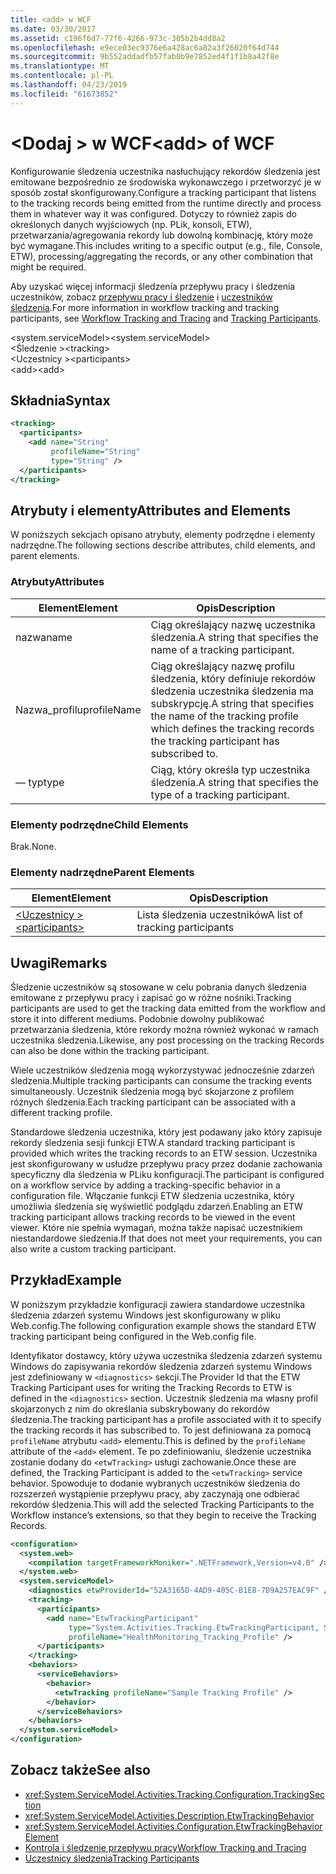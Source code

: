 ```yaml
---
title: <add> w WCF
ms.date: 03/30/2017
ms.assetid: c196f6d7-77f6-4266-973c-305b2b4dd8a2
ms.openlocfilehash: e9ece03ec9376e6a428ac6a82a3f26020f64d744
ms.sourcegitcommit: 9b552addadfb57fab0b9e7852ed4f1f1b8a42f8e
ms.translationtype: MT
ms.contentlocale: pl-PL
ms.lasthandoff: 04/23/2019
ms.locfileid: "61673852"
---
```

# <a name="add-of-wcf"></a><span data-ttu-id="00eac-102">\<Dodaj > w WCF</span><span class="sxs-lookup"><span data-stu-id="00eac-102">\<add> of WCF</span></span>
<span data-ttu-id="00eac-103">Konfigurowanie śledzenia uczestnika nasłuchujący rekordów śledzenia jest emitowane bezpośrednio ze środowiska wykonawczego i przetworzyć je w sposób został skonfigurowany.</span><span class="sxs-lookup"><span data-stu-id="00eac-103">Configure a tracking participant that listens to the tracking records being emitted from the runtime directly and process them in whatever way it was configured.</span></span> <span data-ttu-id="00eac-104">Dotyczy to również zapis do określonych danych wyjściowych (np. PLik, konsoli, ETW), przetwarzania/agregowania rekordy lub dowolną kombinację, który może być wymagane.</span><span class="sxs-lookup"><span data-stu-id="00eac-104">This includes writing to a specific output (e.g., file, Console, ETW), processing/aggregating the records, or any other combination that might be required.</span></span>  
  
 <span data-ttu-id="00eac-105">Aby uzyskać więcej informacji śledzenia przepływu pracy i śledzenia uczestników, zobacz [przepływu pracy i śledzenie](../../../../../docs/framework/windows-workflow-foundation/workflow-tracking-and-tracing.md) i [uczestników śledzenia](../../../../../docs/framework/windows-workflow-foundation/tracking-participants.md).</span><span class="sxs-lookup"><span data-stu-id="00eac-105">For more information in workflow tracking and tracking participants, see [Workflow Tracking and Tracing](../../../../../docs/framework/windows-workflow-foundation/workflow-tracking-and-tracing.md) and [Tracking Participants](../../../../../docs/framework/windows-workflow-foundation/tracking-participants.md).</span></span>  
  
 <span data-ttu-id="00eac-106">\<system.serviceModel></span><span class="sxs-lookup"><span data-stu-id="00eac-106">\<system.serviceModel></span></span>  
<span data-ttu-id="00eac-107">\<Śledzenie ></span><span class="sxs-lookup"><span data-stu-id="00eac-107">\<tracking></span></span>  
<span data-ttu-id="00eac-108">\<Uczestnicy ></span><span class="sxs-lookup"><span data-stu-id="00eac-108">\<participants></span></span>  
<span data-ttu-id="00eac-109">\<add></span><span class="sxs-lookup"><span data-stu-id="00eac-109">\<add></span></span>  
  
## <a name="syntax"></a><span data-ttu-id="00eac-110">Składnia</span><span class="sxs-lookup"><span data-stu-id="00eac-110">Syntax</span></span>  
  
```xml  
<tracking>
  <participants>
    <add name="String"
         profileName="String"
         type="String" />
  </participants>
</tracking>
```  
  
## <a name="attributes-and-elements"></a><span data-ttu-id="00eac-111">Atrybuty i elementy</span><span class="sxs-lookup"><span data-stu-id="00eac-111">Attributes and Elements</span></span>  
 <span data-ttu-id="00eac-112">W poniższych sekcjach opisano atrybuty, elementy podrzędne i elementy nadrzędne.</span><span class="sxs-lookup"><span data-stu-id="00eac-112">The following sections describe attributes, child elements, and parent elements.</span></span>  
  
### <a name="attributes"></a><span data-ttu-id="00eac-113">Atrybuty</span><span class="sxs-lookup"><span data-stu-id="00eac-113">Attributes</span></span>  
  
|<span data-ttu-id="00eac-114">Element</span><span class="sxs-lookup"><span data-stu-id="00eac-114">Element</span></span>|<span data-ttu-id="00eac-115">Opis</span><span class="sxs-lookup"><span data-stu-id="00eac-115">Description</span></span>|  
|-------------|-----------------|  
|<span data-ttu-id="00eac-116">nazwa</span><span class="sxs-lookup"><span data-stu-id="00eac-116">name</span></span>|<span data-ttu-id="00eac-117">Ciąg określający nazwę uczestnika śledzenia.</span><span class="sxs-lookup"><span data-stu-id="00eac-117">A string that specifies the name of a tracking participant.</span></span>|  
|<span data-ttu-id="00eac-118">Nazwa_profilu</span><span class="sxs-lookup"><span data-stu-id="00eac-118">profileName</span></span>|<span data-ttu-id="00eac-119">Ciąg określający nazwę profilu śledzenia, który definiuje rekordów śledzenia uczestnika śledzenia ma subskrypcję.</span><span class="sxs-lookup"><span data-stu-id="00eac-119">A string that specifies the name of the tracking profile which defines the tracking records the tracking participant has subscribed to.</span></span>|  
|<span data-ttu-id="00eac-120">— typ</span><span class="sxs-lookup"><span data-stu-id="00eac-120">type</span></span>|<span data-ttu-id="00eac-121">Ciąg, który określa typ uczestnika śledzenia.</span><span class="sxs-lookup"><span data-stu-id="00eac-121">A string that specifies the type of a tracking participant.</span></span>|  
  
### <a name="child-elements"></a><span data-ttu-id="00eac-122">Elementy podrzędne</span><span class="sxs-lookup"><span data-stu-id="00eac-122">Child Elements</span></span>  
 <span data-ttu-id="00eac-123">Brak.</span><span class="sxs-lookup"><span data-stu-id="00eac-123">None.</span></span>  
  
### <a name="parent-elements"></a><span data-ttu-id="00eac-124">Elementy nadrzędne</span><span class="sxs-lookup"><span data-stu-id="00eac-124">Parent Elements</span></span>  
  
|<span data-ttu-id="00eac-125">Element</span><span class="sxs-lookup"><span data-stu-id="00eac-125">Element</span></span>|<span data-ttu-id="00eac-126">Opis</span><span class="sxs-lookup"><span data-stu-id="00eac-126">Description</span></span>|  
|-------------|-----------------|  
|[<span data-ttu-id="00eac-127">\<Uczestnicy ></span><span class="sxs-lookup"><span data-stu-id="00eac-127">\<participants></span></span>](../../../../../docs/framework/configure-apps/file-schema/windows-workflow-foundation/participants.md)|<span data-ttu-id="00eac-128">Lista śledzenia uczestników</span><span class="sxs-lookup"><span data-stu-id="00eac-128">A list of tracking participants</span></span>|  
  
## <a name="remarks"></a><span data-ttu-id="00eac-129">Uwagi</span><span class="sxs-lookup"><span data-stu-id="00eac-129">Remarks</span></span>  
 <span data-ttu-id="00eac-130">Śledzenie uczestników są stosowane w celu pobrania danych śledzenia emitowane z przepływu pracy i zapisać go w różne nośniki.</span><span class="sxs-lookup"><span data-stu-id="00eac-130">Tracking participants are used to get the tracking data emitted from the workflow and store it into different mediums.</span></span> <span data-ttu-id="00eac-131">Podobnie dowolny publikować przetwarzania śledzenia, które rekordy można również wykonać w ramach uczestnika śledzenia.</span><span class="sxs-lookup"><span data-stu-id="00eac-131">Likewise, any post processing on the tracking Records can also be done within the tracking participant.</span></span>  
  
 <span data-ttu-id="00eac-132">Wiele uczestników śledzenia mogą wykorzystywać jednocześnie zdarzeń śledzenia.</span><span class="sxs-lookup"><span data-stu-id="00eac-132">Multiple tracking participants can consume the tracking events simultaneously.</span></span> <span data-ttu-id="00eac-133">Uczestnik śledzenia mogą być skojarzone z profilem różnych śledzenia.</span><span class="sxs-lookup"><span data-stu-id="00eac-133">Each tracking participant can be associated with a different tracking profile.</span></span>  
  
 <span data-ttu-id="00eac-134">Standardowe śledzenia uczestnika, który jest podawany jako który zapisuje rekordy śledzenia sesji funkcji ETW.</span><span class="sxs-lookup"><span data-stu-id="00eac-134">A standard tracking participant is provided which writes the tracking records to an ETW session.</span></span> <span data-ttu-id="00eac-135">Uczestnika jest skonfigurowany w usłudze przepływu pracy przez dodanie zachowania specyficzny dla śledzenia w PLiku konfiguracji.</span><span class="sxs-lookup"><span data-stu-id="00eac-135">The participant is configured on a workflow service by adding a tracking-specific behavior in a configuration file.</span></span> <span data-ttu-id="00eac-136">Włączanie funkcji ETW śledzenia uczestnika, który umożliwia śledzenia się wyświetlić podglądu zdarzeń.</span><span class="sxs-lookup"><span data-stu-id="00eac-136">Enabling an ETW tracking participant allows tracking records to be viewed in the event viewer.</span></span> <span data-ttu-id="00eac-137">Które nie spełnia wymagań, można także napisać uczestnikiem niestandardowe śledzenia.</span><span class="sxs-lookup"><span data-stu-id="00eac-137">If that does not meet your requirements, you can also write a custom tracking participant.</span></span>  
  
## <a name="example"></a><span data-ttu-id="00eac-138">Przykład</span><span class="sxs-lookup"><span data-stu-id="00eac-138">Example</span></span>  
 <span data-ttu-id="00eac-139">W poniższym przykładzie konfiguracji zawiera standardowe uczestnika śledzenia zdarzeń systemu Windows jest skonfigurowany w pliku Web.config.</span><span class="sxs-lookup"><span data-stu-id="00eac-139">The following configuration example shows the standard ETW tracking participant being configured in the Web.config file.</span></span>  
  
 <span data-ttu-id="00eac-140">Identyfikator dostawcy, który używa uczestnika śledzenia zdarzeń systemu Windows do zapisywania rekordów śledzenia zdarzeń systemu Windows jest zdefiniowany w `<diagnostics>` sekcji.</span><span class="sxs-lookup"><span data-stu-id="00eac-140">The Provider Id that the ETW Tracking Participant uses for writing the Tracking Records to ETW is defined in the `<diagnostics>` section.</span></span> <span data-ttu-id="00eac-141">Uczestnik śledzenia ma własny profil skojarzonych z nim do określania subskrybowany do rekordów śledzenia.</span><span class="sxs-lookup"><span data-stu-id="00eac-141">The tracking participant has a profile associated with it to specify the tracking records it has subscribed to.</span></span> <span data-ttu-id="00eac-142">To jest definiowana za pomocą `profileName` atrybutu `<add>` elementu.</span><span class="sxs-lookup"><span data-stu-id="00eac-142">This is defined by the `profileName` attribute of the `<add>` element.</span></span> <span data-ttu-id="00eac-143">Te po zdefiniowaniu, śledzenie uczestnika zostanie dodany do `<etwTracking>` usługi zachowanie.</span><span class="sxs-lookup"><span data-stu-id="00eac-143">Once these are defined, the Tracking Participant is added to the `<etwTracking>` service behavior.</span></span> <span data-ttu-id="00eac-144">Spowoduje to dodanie wybranych uczestników śledzenia do rozszerzeń wystąpienie przepływu pracy, aby zaczynają one odbierać rekordów śledzenia.</span><span class="sxs-lookup"><span data-stu-id="00eac-144">This will add the selected Tracking Participants to the Workflow instance’s extensions, so that they begin to receive the Tracking Records.</span></span>  
  
```xml  
<configuration>
  <system.web>
    <compilation targetFrameworkMoniker=".NETFramework,Version=v4.0" />
  </system.web>
  <system.serviceModel>
    <diagnostics etwProviderId="52A3165D-4AD9-405C-B1E8-7D9A257EAC9F" />
    <tracking>
      <participants>
        <add name="EtwTrackingParticipant"
             type="System.Activities.Tracking.EtwTrackingParticipant, System.Activities, Version=4.0.0.0, Culture=neutral, PublicKeyToken=31bf3856ad364e35"
             profileName="HealthMonitoring_Tracking_Profile" />
      </participants>
    </tracking>
    <behaviors>
      <serviceBehaviors>
        <behavior>
          <etwTracking profileName="Sample Tracking Profile" />
        </behavior>
      </serviceBehaviors>
    </behaviors>
  </system.serviceModel>
</configuration>
```  
  
## <a name="see-also"></a><span data-ttu-id="00eac-145">Zobacz także</span><span class="sxs-lookup"><span data-stu-id="00eac-145">See also</span></span>

- <xref:System.ServiceModel.Activities.Tracking.Configuration.TrackingSection>
- <xref:System.ServiceModel.Activities.Description.EtwTrackingBehavior>
- <xref:System.ServiceModel.Activities.Configuration.EtwTrackingBehaviorElement>
- [<span data-ttu-id="00eac-146">Kontrola i śledzenie przepływu pracy</span><span class="sxs-lookup"><span data-stu-id="00eac-146">Workflow Tracking and Tracing</span></span>](../../../../../docs/framework/windows-workflow-foundation/workflow-tracking-and-tracing.md)
- [<span data-ttu-id="00eac-147">Uczestnicy śledzenia</span><span class="sxs-lookup"><span data-stu-id="00eac-147">Tracking Participants</span></span>](../../../../../docs/framework/windows-workflow-foundation/tracking-participants.md)
